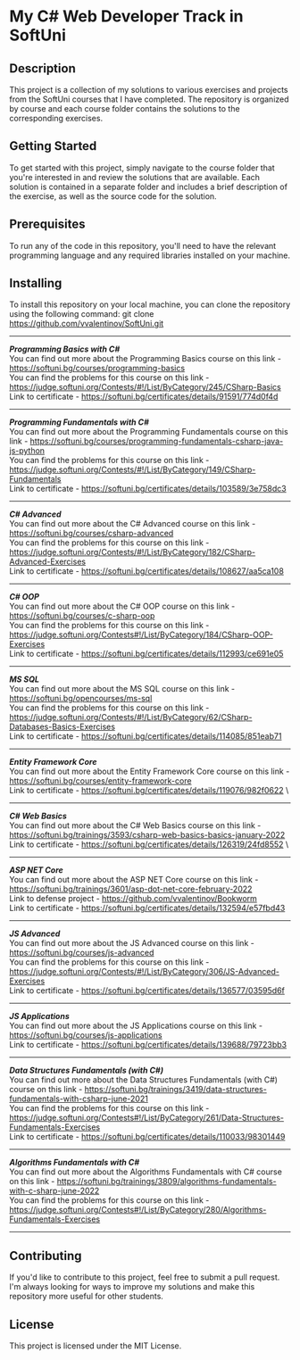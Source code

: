 # My C# Web Developer Track in SoftUni

## Description

This project is a collection of my solutions to various exercises and projects from the SoftUni courses that I have completed. The repository is organized by course and each course folder contains the solutions to the corresponding exercises.

## Getting Started

To get started with this project, simply navigate to the course folder that you're interested in and review the solutions that are available. Each solution is contained in a separate folder and includes a brief description of the exercise, as well as the source code for the solution.

## Prerequisites

To run any of the code in this repository, you'll need to have the relevant programming language and any required libraries installed on your machine.

## Installing

To install this repository on your local machine, you can clone the repository using the following command: git clone https://github.com/vvalentinov/SoftUni.git

---

***Programming Basics with C#***\
You can find out more about the Programming Basics course on this link - https://softuni.bg/courses/programming-basics \
You can find the problems for this course on this link - https://judge.softuni.org/Contests/#!/List/ByCategory/245/CSharp-Basics \
Link to certificate - https://softuni.bg/certificates/details/91591/774d0f4d

---

***Programming Fundamentals with C#***\
You can find out more about the Programming Fundamentals course on this link - https://softuni.bg/courses/programming-fundamentals-csharp-java-js-python \
You can find the problems for this course on this link - https://judge.softuni.org/Contests/#!/List/ByCategory/149/CSharp-Fundamentals \
Link to certificate - https://softuni.bg/certificates/details/103589/3e758dc3

---

***C# Advanced***\
You can find out more about the C# Advanced course on this link - https://softuni.bg/courses/csharp-advanced \
You can find the problems for this course on this link - https://judge.softuni.org/Contests/#!/List/ByCategory/182/CSharp-Advanced-Exercises \
Link to certificate - https://softuni.bg/certificates/details/108627/aa5ca108

---

***C# OOP***\
You can find out more about the C# OOP course on this link - https://softuni.bg/courses/c-sharp-oop \
You can find the problems for this course on this link - https://judge.softuni.org/Contests#!/List/ByCategory/184/CSharp-OOP-Exercises \
Link to certificate - https://softuni.bg/certificates/details/112993/ce691e05

---

***MS SQL***\
You can find out more about the MS SQL course on this link - https://softuni.bg/opencourses/ms-sql \
You can find the problems for this course on this link - https://judge.softuni.org/Contests/#!/List/ByCategory/62/CSharp-Databases-Basics-Exercises \
Link to certificate - https://softuni.bg/certificates/details/114085/851eab71

---

***Entity Framework Core***\
You can find out more about the Entity Framework Core course on this link - https://softuni.bg/courses/entity-framework-core \
Link to certificate - https://softuni.bg/certificates/details/119076/982f0622 \

---

***C# Web Basics***\
You can find out more about the C# Web Basics course on this link - https://softuni.bg/trainings/3593/csharp-web-basics-basics-january-2022 \
Link to certificate - https://softuni.bg/certificates/details/126319/24fd8552 \

---

***ASP NET Core***\
You can find out more about the ASP NET Core course on this link - https://softuni.bg/trainings/3601/asp-dot-net-core-february-2022 \
Link to defense project - https://github.com/vvalentinov/Bookworm \
Link to certificate - https://softuni.bg/certificates/details/132594/e57fbd43

---

***JS Advanced***\
You can find out more about the JS Advanced course on this link - https://softuni.bg/courses/js-advanced \
You can find the problems for this course on this link - https://judge.softuni.org/Contests/#!/List/ByCategory/306/JS-Advanced-Exercises \
Link to certificate - https://softuni.bg/certificates/details/136577/03595d6f

---

***JS Applications***\
You can find out more about the JS Applications course on this link - https://softuni.bg/courses/js-applications \
Link to certificate - https://softuni.bg/certificates/details/139688/79723bb3

---

***Data Structures Fundamentals (with C#)***\
You can find out more about the Data Structures Fundamentals (with C#) course on this link - https://softuni.bg/trainings/3419/data-structures-fundamentals-with-csharp-june-2021 \
You can find the problems for this course on this link - https://judge.softuni.org/Contests#!/List/ByCategory/261/Data-Structures-Fundamentals-Exercises \
Link to certificate - https://softuni.bg/certificates/details/110033/98301449

---

***Algorithms Fundamentals with C#***\
You can find out more about the Algorithms Fundamentals with C# course on this link - https://softuni.bg/trainings/3809/algorithms-fundamentals-with-c-sharp-june-2022 \
You can find the problems for this course on this link - https://judge.softuni.org/Contests#!/List/ByCategory/280/Algorithms-Fundamentals-Exercises

---

## Contributing

If you'd like to contribute to this project, feel free to submit a pull request. I'm always looking for ways to improve my solutions and make this repository more useful for other students.

## License

This project is licensed under the MIT License.
